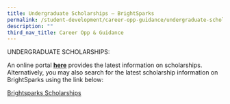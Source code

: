 ```yaml
---
title: Undergraduate Scholarships – BrightSparks
permalink: /student-development/career-opp-guidance/undergraduate-scholarships-brightsparks/
description: ""
third_nav_title: Career Opp & Guidance
---
```

UNDERGRADUATE SCHOLARSHIPS:

An online portal **[here](https://brightsparks.com.sg/)** provides the latest information on scholarships. Alternatively, you may also search for the latest scholarship information on BrightSparks using the link below:

[Brightsparks Scholarships](https://brightsparks.com.sg/searchScholarships.php)